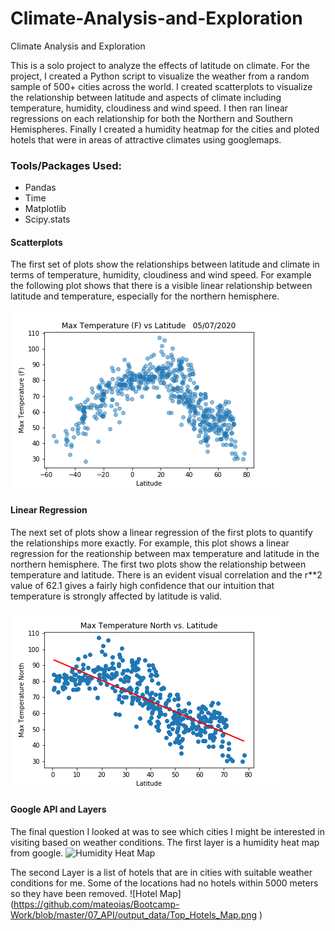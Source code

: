 # Climate-Analysis-and-Exploration
Climate Analysis and Exploration

This is a solo project to analyze the effects of latitude on climate. For the project, I created a Python script to visualize the weather from a random sample of 500+ cities across the world. I created scatterplots to visualize the relationship between latitude and aspects of climate including temperature, humidity, cloudiness and wind speed.
I then ran linear regressions on each relationship for both the Northern and Southern Hemispheres.
Finally I created a humidity heatmap for the cities and ploted hotels that were in areas of attractive climates using googlemaps.
### Tools/Packages Used:
* Pandas
* Time
* Matplotlib
* Scipy.stats

#### Scatterplots
The first set of plots show the relationships between latitude and climate in terms of temperature, humidity, cloudiness and wind speed. For example the following plot shows that there is a visible linear relationship between latitude and temperature, especially for the northern hemisphere.

![Temperature vs Latitude Plot](/output_data/Temp_Lat.png)
#### Linear Regression
The next set of plots show a linear regression of the first plots to quantify the relationships more exactly. For example, this plot shows a linear regression for the reationship between max temperature and latitude in the northern hemisphere. The first two plots show the relationship between temperature and latitude. There is an evident
visual correlation and the r**2 value of 62.1 gives a fairly high confidence that our intuition that temperature
is strongly affected by latitude is valid.


![Linear regression](https://github.com/mateoias/Climate-Analysis-and-Exploration/blob/master/output_data/linear%20regression%20of%20Max%20Temperature%20North%20vs%20Latitude.png)

#### Google API and Layers
The final question I looked at was to see which cities I might be interested in visiting based on weather conditions. The first layer is a humidity heat map from google.
![Humidity Heat Map](https://github.com/mateoias/Bootcamp-Work/blob/master/07_API/output_data/humidity_map.png  )

The second Layer is a list of hotels that are in cities with suitable weather conditions for me. Some of the locations had no hotels within 5000 meters so they have been removed.
![Hotel Map]
(https://github.com/mateoias/Bootcamp-Work/blob/master/07_API/output_data/Top_Hotels_Map.png )
